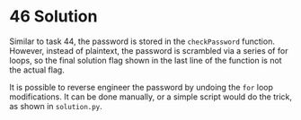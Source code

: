# 46 Solution
Similar to task 44, the password is stored in the `checkPassword` function. However, instead of plaintext, the password is scrambled via a series of for loops, so the final solution flag shown in the last line of the function is not the actual flag.

It is possible to reverse engineer the password by undoing the `for` loop modifications. It can be done manually, or a simple script would do the trick, as shown in `solution.py`.